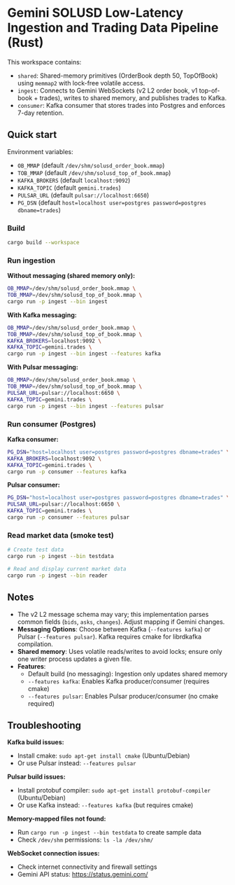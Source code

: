 # Gemini SOLUSD Low-Latency Ingestion and Trading Data Pipeline (Rust)

This workspace contains:
- `shared`: Shared-memory primitives (OrderBook depth 50, TopOfBook) using `memmap2` with lock-free volatile access.
- `ingest`: Connects to Gemini WebSockets (v2 L2 order book, v1 top-of-book + trades), writes to shared memory, and publishes trades to Kafka.
- `consumer`: Kafka consumer that stores trades into Postgres and enforces 7-day retention.

## Quick start

Environment variables:
- `OB_MMAP` (default `/dev/shm/solusd_order_book.mmap`)
- `TOB_MMAP` (default `/dev/shm/solusd_top_of_book.mmap`)
- `KAFKA_BROKERS` (default `localhost:9092`)
- `KAFKA_TOPIC` (default `gemini.trades`)
- `PULSAR_URL` (default `pulsar://localhost:6650`)
- `PG_DSN` (default `host=localhost user=postgres password=postgres dbname=trades`)

### Build

```bash
cargo build --workspace
```

### Run ingestion

**Without messaging (shared memory only):**
```bash
OB_MMAP=/dev/shm/solusd_order_book.mmap \
TOB_MMAP=/dev/shm/solusd_top_of_book.mmap \
cargo run -p ingest --bin ingest
```

**With Kafka messaging:**
```bash
OB_MMAP=/dev/shm/solusd_order_book.mmap \
TOB_MMAP=/dev/shm/solusd_top_of_book.mmap \
KAFKA_BROKERS=localhost:9092 \
KAFKA_TOPIC=gemini.trades \
cargo run -p ingest --bin ingest --features kafka
```

**With Pulsar messaging:**
```bash
OB_MMAP=/dev/shm/solusd_order_book.mmap \
TOB_MMAP=/dev/shm/solusd_top_of_book.mmap \
PULSAR_URL=pulsar://localhost:6650 \
KAFKA_TOPIC=gemini.trades \
cargo run -p ingest --bin ingest --features pulsar
```

### Run consumer (Postgres)

**Kafka consumer:**
```bash
PG_DSN="host=localhost user=postgres password=postgres dbname=trades" \
KAFKA_BROKERS=localhost:9092 \
KAFKA_TOPIC=gemini.trades \
cargo run -p consumer --features kafka
```

**Pulsar consumer:**
```bash
PG_DSN="host=localhost user=postgres password=postgres dbname=trades" \
PULSAR_URL=pulsar://localhost:6650 \
KAFKA_TOPIC=gemini.trades \
cargo run -p consumer --features pulsar
```

### Read market data (smoke test)

```bash
# Create test data
cargo run -p ingest --bin testdata

# Read and display current market data
cargo run -p ingest --bin reader
```

## Notes
- The v2 L2 message schema may vary; this implementation parses common fields (`bids`, `asks`, `changes`). Adjust mapping if Gemini changes.
- **Messaging Options**: Choose between Kafka (`--features kafka`) or Pulsar (`--features pulsar`). Kafka requires cmake for librdkafka compilation.
- **Shared memory**: Uses volatile reads/writes to avoid locks; ensure only one writer process updates a given file.
- **Features**: 
  - Default build (no messaging): Ingestion only updates shared memory
  - `--features kafka`: Enables Kafka producer/consumer (requires cmake)
  - `--features pulsar`: Enables Pulsar producer/consumer (no cmake required)

## Troubleshooting

**Kafka build issues:**
- Install cmake: `sudo apt-get install cmake` (Ubuntu/Debian)
- Or use Pulsar instead: `--features pulsar`

**Pulsar build issues:**
- Install protobuf compiler: `sudo apt-get install protobuf-compiler` (Ubuntu/Debian)
- Or use Kafka instead: `--features kafka` (but requires cmake)

**Memory-mapped files not found:**
- Run `cargo run -p ingest --bin testdata` to create sample data
- Check `/dev/shm` permissions: `ls -la /dev/shm/`

**WebSocket connection issues:**
- Check internet connectivity and firewall settings
- Gemini API status: https://status.gemini.com/
